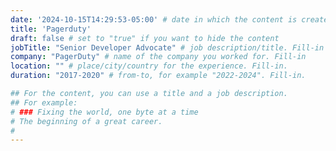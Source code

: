 ```yaml
---
date: '2024-10-15T14:29:53-05:00' # date in which the content is created - defaults to "today"
title: 'Pagerduty'
draft: false # set to "true" if you want to hide the content 
jobTitle: "Senior Developer Advocate" # job description/title. Fill-in
company: "PagerDuty" # name of the company you worked for. Fill-in
location: "" # place/city/country for the experience. Fill-in.
duration: "2017-2020" # from-to, for example "2022-2024". Fill-in.

## For the content, you can use a title and a job description.
## For example:
# ### Fixing the world, one byte at a time
# The beginning of a great career. 
# 
---
```

